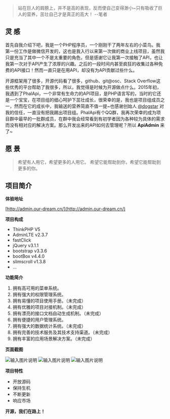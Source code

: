 ﻿> 站在巨人的肩膀上，并不是高的表现，反而使自己变得渺小~只有吸收了巨人的营养，茁壮自己才是真正的高大！ --笔者

## 灵 感

首先自我介绍下吧，我是一个PHP程序员，一个刚刚干了两年左右的小菜鸟。我第一份工作是做微信开发的，这也是我入行以来第一次做的商业上线项目，虽然我只是充当了其中一个不是太重要的角色，但是感谢它让我第一次接触了API，也让我第一次对于API产生了浓厚的兴趣。之后的一段时间内甚至疯狂的收集过各种免费的API接口！然而一直只是在用API，却没有为API贡献过些什么。

开源框架用了很多，开源代码看了很多，github、git@osc、Stack Overflow这些优秀的平台帮助了我很多，所以，我觉得是时候为开源做点什么。2015年初，我遇到了PhalApi，一个非常有生命力的API项目，是PHP语言写的，当时的它还是一个宝宝，在项目组的细心呵护下茁壮成长，很荣幸的是，我也是项目组成员之一，然而在它的成长中，我输送的营养简直不值一提~也感谢创始人 [@dogstar][3] 对我的信任，一直没有把我踢出项目组。PhalApi有个QQ群，我再次荣幸的成为项目群中最早的一批群成员，在群中我会经常看到有初学者因为各种较为具体的需求而没有相对应的解决方案。那么开发出来的API如何去管理呢？所以 **ApiAdmin** 来了~

## 愿 景

> 希望有人用它，希望更多的人用它。
> 希望它能帮助到你，希望它能帮助到更多的你。

## 项目简介

**体验地址**

[http://admin.our-dream.cn/](http://admin.our-dream.cn/)

**项目构成**

- ThinkPHP V5
- AdminLTE v2.3.7
- fastClick
- jQuery v3.1.1
- bootstrap v3.3.6
- bootBox v4.4.0
- slimscroll v1.3.8
- ...

**功能简介**

 1. 拥有高可用的菜单系统。
 2. 拥有强大的权限管理系统。
 3. 拥有易懂的项目使用手册。（未完成）
 4. 拥有优雅的项目对接机制。（未完成）
 5. 拥有漂亮的接口文档自动生成机制。（未完成）
 6. 拥有便捷的用户管理系统。
 7. 拥有强大的数据统计系统。（未完成）
 8. 拥有完善的技术服务及其技术支持渠道。（未完成）
 9. 拥有丰富的应用场景解决方案。（未完成）

**页面截图**

![输入图片说明](http://git.oschina.net/uploads/images/2016/1115/153057_5fb85494_110856.png "在这里输入图片标题")
![输入图片说明](http://git.oschina.net/uploads/images/2016/1115/153108_43ba4095_110856.png "在这里输入图片标题")
![输入图片说明](http://git.oschina.net/uploads/images/2016/1115/153745_ef999653_110856.png "在这里输入图片标题")

**项目特性**

- 开放源码
- 保持生机
- 不断更新
- 响应市场

**开源，我们在路上！**

  [1]: http://www.thinkphp.cn/
  [2]: http://www.phalapi.net/
  [3]: http://my.oschina.net/dogstar/blog
